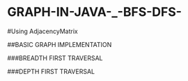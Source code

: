 # GRAPH-IN-JAVA-_-BFS-DFS-
#Using AdjacencyMatrix


##BASIC GRAPH IMPLEMENTATION 

###BREADTH FIRST TRAVERSAL

###DEPTH FIRST TRAVERSAL

